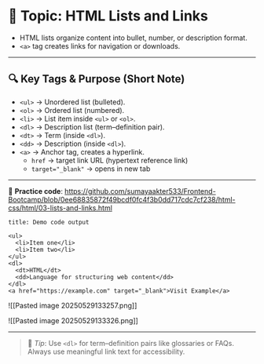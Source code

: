 # 📄 Topic: HTML Lists and Links

- HTML lists organize content into bullet, number, or description format.
- `<a>` tag creates links for navigation or downloads.

---

## 🔍 Key Tags & Purpose (Short Note)


- `<ul>` → Unordered list (bulleted).    
- `<ol>` → Ordered list (numbered).    
- `<li>` → List item inside `<ul>` or `<ol>`.    
- `<dl>` → Description list (term–definition pair).    
- `<dt>` → Term (inside `<dl>`).    
- `<dd>` → Description (inside `<dl>`).    
- `<a>` → Anchor tag, creates a hyperlink.    
    - `href` → target link URL (hypertext reference link)
    - `target="_blank"` → opens in new tab  

---

🔗 **Practice code**: https://github.com/sumayaakter533/Frontend-Bootcamp/blob/0ee68835872f49bcdf0fc4f3b0dd717cdc7cf238/html-css/html/03-lists-and-links.html

```ad-todo
title: Demo code output

<ul>
  <li>Item one</li>
  <li>Item two</li>
</ul>
<dl>
  <dt>HTML</dt>
  <dd>Language for structuring web content</dd>
</dl>
<a href="https://example.com" target="_blank">Visit Example</a>
```

![[Pasted image 20250529133257.png]]

![[Pasted image 20250529133326.png]]

---

> 🧠 _Tip_: Use `<dl>` for term–definition pairs like glossaries or FAQs.  
> Always use meaningful link text for accessibility.